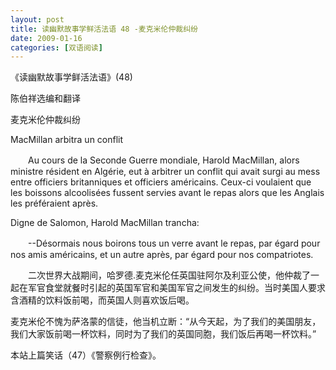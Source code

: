 ```yaml
---
layout: post
title: 读幽默故事学鲜活法语 48 -麦克米伦仲裁纠纷
date: 2009-01-16
categories: [双语阅读]  
---
```


《读幽默故事学鲜活法语》(48)

陈伯祥选编和翻译

麦克米伦仲裁纠纷

MacMillan arbitra un conflit

　　Au cours de la Seconde Guerre mondiale, Harold MacMillan, alors ministre résident en Algérie, eut à arbitrer un conflit qui avait surgi au mess entre officiers britanniques et officiers américains. Ceux-ci voulaient que les boissons alcoolisées fussent servies avant le repas alors que les Anglais les préféraient après.

Digne de Salomon, Harold MacMillan trancha:

　　--Désormais nous boirons tous un verre avant le repas, par égard pour nos amis américains, et un autre après, par égard pour nos compatriotes.



　　二次世界大战期间，哈罗德.麦克米伦任英国驻阿尔及利亚公使，他仲裁了一起在军官食堂就餐时引起的英国军官和美国军官之间发生的纠纷。当时美国人要求含酒精的饮料饭前喝，而英国人则喜欢饭后喝。

麦克米伦不愧为萨洛蒙的信徒，他当机立断：“从今天起，为了我们的美国朋友，我们大家饭前喝一杯饮料，同时为了我们的英国同胞，我们饭后再喝一杯饮料。”



本站上篇笑话（47）《警察例行检查》。
